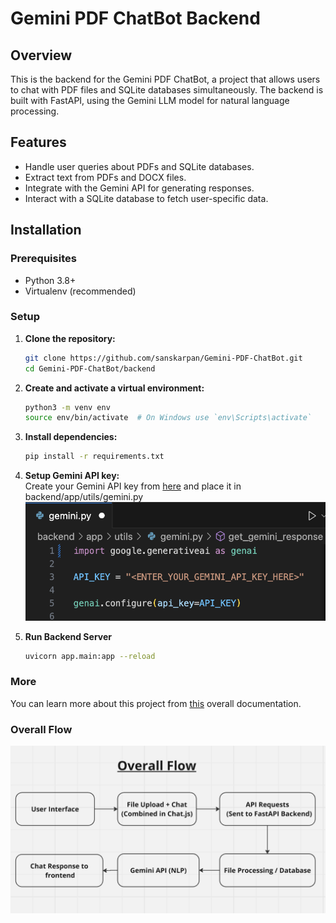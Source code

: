 # Gemini PDF ChatBot Backend

## Overview

This is the backend for the Gemini PDF ChatBot, a project that allows users to chat with PDF files and SQLite databases simultaneously. The backend is built with FastAPI, using the Gemini LLM model for natural language processing.

## Features

- Handle user queries about PDFs and SQLite databases.
- Extract text from PDFs and DOCX files.
- Integrate with the Gemini API for generating responses.
- Interact with a SQLite database to fetch user-specific data.

## Installation

### Prerequisites

- Python 3.8+
- Virtualenv (recommended)

### Setup

1. **Clone the repository:**

   ```bash
   git clone https://github.com/sanskarpan/Gemini-PDF-ChatBot.git
   cd Gemini-PDF-ChatBot/backend 
   ```
2. **Create and activate a virtual environment:**
   ```bash
   python3 -m venv env
   source env/bin/activate  # On Windows use `env\Scripts\activate`
   ```
3. **Install dependencies:**
   ```bash
   pip install -r requirements.txt
   ```
4. **Setup Gemini API key:** <br/>
   Create your Gemini API key from [here](https://aistudio.google.com/app/apikey) and place it in backend/app/utils/gemini.py 
![backend/gemini_api_setup.png](backend/gemini_api_setup.png)
5. **Run Backend Server**
   ```bash
   uvicorn app.main:app --reload
   ```

### More
You can learn more about this project from [this](https://docs.google.com/document/d/17V5GnFC5bBrXAqQiHLoP3sWXrRsx17ECFlh8xQqZbOY/edit) overall documentation.

### Overall Flow
![backend/overall_flow.png](backend/overall_flow.png)
